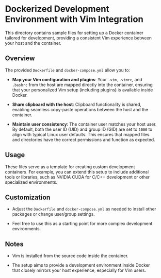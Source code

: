 # Dockerized Development Environment with Vim Integration

This directory contains sample files for setting up a Docker container tailored
for development, providing a consistent Vim experience between your host and
the container.

## Overview

The provided `Dockerfile` and `docker-compose.yml` allow you to:

- **Map your Vim configuration and plugins**: Your `.vim`, `.vimrc`, and
  `.bashrc` from the host are mapped directly into the container, ensuring that
  your personalized Vim setup (including plugins) is available inside Docker.

- **Share clipboard with the host**: Clipboard functionality is shared,
  enabling seamless copy-paste operations between the host and the container.

- **Maintain user consistency**: The container user matches your host user. By
  default, both the user ID (UID) and group ID (GID) are set to `1000` to align
  with typical Linux user defaults. This ensures that mapped files and
  directories have the correct permissions and function as expected.

## Usage

These files serve as a template for creating custom development containers. For
example, you can extend this setup to include additional tools or libraries,
such as NVIDIA CUDA for C/C++ development or other specialized environments.

## Customization

- Adjust the `Dockerfile` and `docker-compose.yml` as needed to install other
  packages or change user/group settings.

- Feel free to use this as a starting point for more complex development
  environments.

## Notes

- Vim is installed from the source code inside the container.

- The setup aims to provide a development environment inside Docker that
  closely mirrors your host experience, especially for Vim users.

